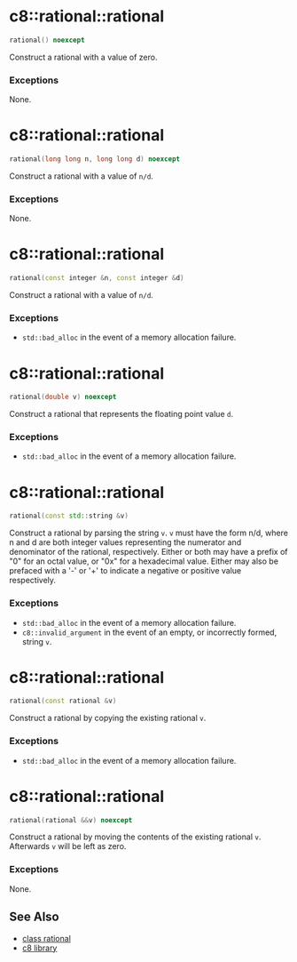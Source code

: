 # c8::rational::rational #

```cpp
rational() noexcept
```

Construct a rational with a value of zero.

### Exceptions ###

None.

# c8::rational::rational #

```cpp
rational(long long n, long long d) noexcept
```

Construct a rational with a value of `n/d`.

### Exceptions ###

None.

# c8::rational::rational #

```cpp
rational(const integer &n, const integer &d)
```

Construct a rational with a value of `n/d`.

### Exceptions ###

* `std::bad_alloc` in the event of a memory allocation failure.

# c8::rational::rational #

```cpp
rational(double v) noexcept
```

Construct a rational that represents the floating point value `d`.

### Exceptions ###

* `std::bad_alloc` in the event of a memory allocation failure.

# c8::rational::rational #

```cpp
rational(const std::string &v)
```

Construct a rational by parsing the string `v`.  `v` must have the form n/d, where n and d are both integer values representing the numerator and denominator of the rational, respectively.  Either or both may have a prefix of "0" for an octal value, or "0x" for a hexadecimal value.  Either may also be prefaced with a '-' or '+' to indicate a negative or positive value respectively.

### Exceptions ###

* `std::bad_alloc` in the event of a memory allocation failure.
* `c8::invalid_argument` in the event of an empty, or incorrectly formed, string `v`.

# c8::rational::rational #

```cpp
rational(const rational &v)
```

Construct a rational by copying the existing rational `v`.

### Exceptions ###

* `std::bad_alloc` in the event of a memory allocation failure.

# c8::rational::rational #

```cpp
rational(rational &&v) noexcept
```

Construct a rational by moving the contents of the existing rational `v`.  Afterwards `v` will be left as zero.

### Exceptions ###

None.

## See Also ##

* [class rational](c8_rational)
* [c8 library](c8)

